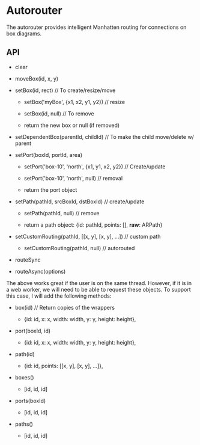 # Autorouter
The autorouter provides intelligent Manhatten routing for connections on box diagrams.

## API
+ clear
+ moveBox(id, x, y)
+ setBox(id, rect)  // To create/resize/move
    + setBox('myBox', {x1, x2, y1, y2})  // resize
    + setBox(id, null)  // To remove

    + return the new box or null (if removed)

+ setDependentBox(parentId, childId)  // To make the child move/delete w/ parent

+ setPort(boxId, portId, area)
    + setPort('box-10', 'north', {x1, y1, x2, y2})  // Create/update
    + setPort('box-10', 'north', null)  // removal

    + return the port object


+ setPath(pathId, srcBoxId, dstBoxId)  // create/update
    + setPath(pathId, null)  // remove

    + return a path object: {id: pathId, points: [], __raw__: ARPath}

+ setCustomRouting(pathId, [[x, y], [x, y], ...])  // custom path
    + setCustomRouting(pathId, null)  // autorouted


+ routeSync
+ routeAsync(options)

The above works great if the user is on the same thread. However, if it is in a web worker, we will need to be able to request these objects. To support this case, I will add the following methods:
+ box(id)  // Return copies of the wrappers
    + {id: id, x: x, width: width, y: y, height: height}, 
+ port(boxId, id)
    + {id: id, x: x, width: width, y: y, height: height}, 
+ path(id)
    + {id: id, points: [[x, y], [x, y], ...]}, 

+ boxes()
    + [id, id, id]
+ ports(boxId)
    + [id, id, id]
+ paths()
    + [id, id, id]
